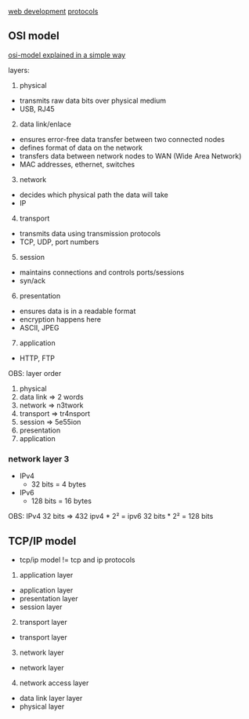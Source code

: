 
[web development](./web_development.md)
[protocols](./protocols.md)

## OSI model

[osi-model explained in a simple way](https://osi-model.com)

layers:
1. physical
  - transmits raw data bits over physical medium
  - USB, RJ45
2. data link/enlace
  - ensures error-free data transfer between two connected nodes
  - defines format of data on the network
  - transfers data between network nodes to WAN (Wide Area Network)
  - MAC addresses, ethernet, switches
3. network
  - decides which physical path the data will take
  - IP
4. transport
  - transmits data using transmission protocols
  - TCP, UDP, port numbers
5. session
  - maintains connections and controls ports/sessions
  - syn/ack
6. presentation
  - ensures data is in a readable format
  - encryption happens here
  - ASCII, JPEG
7. application
  - HTTP, FTP

OBS: layer order
1. physical
2. data link => 2 words
3. network => n3twork
4. transport => tr4nsport
5. session => 5e55ion
6. presentation
7. application

### network layer 3


- IPv4
  - 32 bits = 4 bytes
- IPv6
  - 128 bits = 16 bytes

OBS:
IPv4 32 bits => 432
ipv4 * 2² = ipv6
32 bits * 2² = 128 bits


## TCP/IP model

- tcp/ip model != tcp and ip protocols

1. application layer
  - application layer
  - presentation layer
  - session layer
2. transport layer
  - transport layer
3. network layer
  - network layer
4. network access layer
  - data link layer layer
  - physical layer
